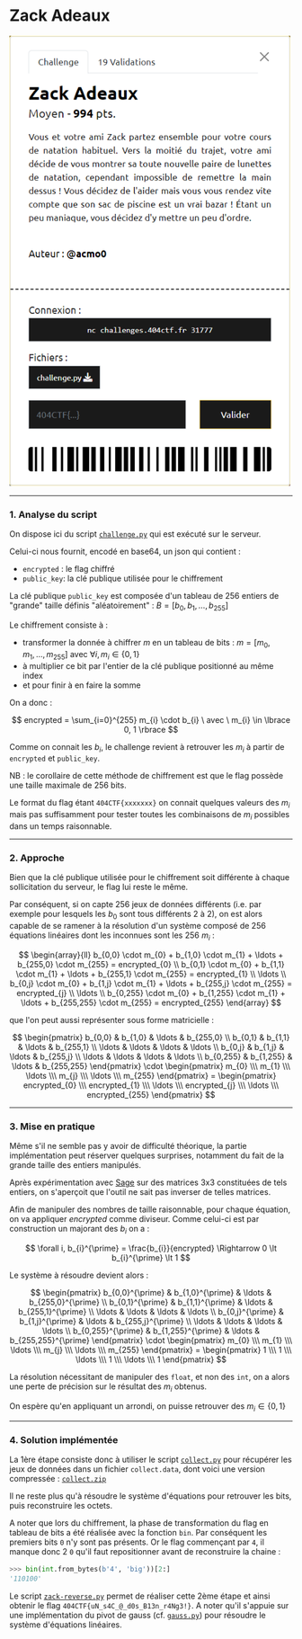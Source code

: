 # Zack Adeaux

<img alt="énoncé du challenge" src="enonce.png" width=500>

----

### 1. Analyse du script

On dispose ici du script [`challenge.py`](./challenge.py) qui est exécuté sur le serveur.

Celui-ci nous fournit, encodé en base64, un json qui contient :
- `encrypted` : le flag chiffré
- `public_key`: la clé publique utilisée pour le chiffrement

La clé publique `public_key` est composée d'un tableau de 256 entiers de "grande" taille définis "aléatoirement" : $B = [b_{0}, b_{1}, \ldots, b_{255}]$

Le chiffrement consiste à :
- transformer la donnée à chiffrer $m$ en un tableau de bits : $m = [m_{0}, m_{1}, \ldots, m_{255}]$ avec $\forall i, m_{i} \in \lbrace 0, 1 \rbrace$
- à multiplier ce bit par l'entier de la clé publique positionné au même index
- et pour finir à en faire la somme

On a donc : 

$$
encrypted = \sum_{i=0}^{255} m_{i} \cdot b_{i}
\ avec \ m_{i} \in \lbrace 0, 1 \rbrace
$$

Comme on connait les $b_{i}$, le challenge revient à retrouver les $m_{i}$ à partir de `encrypted` et `public_key`.

NB : le corollaire de cette méthode de chiffrement est que le flag possède une taille maximale de 256 bits.

Le format du flag étant `404CTF{xxxxxxx}` on connait quelques valeurs des $m_{i}$ mais pas suffisamment pour tester toutes les combinaisons de $m_{i}$ possibles dans un temps raisonnable.

----

### 2. Approche

Bien que la clé publique utilisée pour le chiffrement soit différente à chaque sollicitation du serveur, le flag lui reste le même.

Par conséquent, si on capte 256 jeux de données différents (i.e. par exemple pour lesquels les $b_{0}$ sont tous différents 2 à 2), on est alors capable de se ramener à la résolution d'un système composé de 256 équations linéaires dont les inconnues sont les 256 $m_{i}$ :

$$
\begin{array}{ll}
b_{0,0} \cdot m_{0} + b_{1,0} \cdot m_{1} + \ldots + b_{255,0} \cdot m_{255} = encrypted_{0}
\\
b_{0,1} \cdot m_{0} + b_{1,1} \cdot m_{1} + \ldots + b_{255,1} \cdot m_{255} = encrypted_{1}
\\
\ldots
\\
b_{0,j} \cdot m_{0} + b_{1,j} \cdot m_{1} + \ldots + b_{255,j} \cdot m_{255} = encrypted_{j}
\\
\ldots
\\
b_{0,255} \cdot m_{0} + b_{1,255} \cdot m_{1} + \ldots + b_{255,255} \cdot m_{255} = encrypted_{255}
\end{array}
$$

que l'on peut aussi représenter sous forme matricielle :

$$
\begin{pmatrix}
b_{0,0} & b_{1,0} & \ldots & b_{255,0}
\\
b_{0,1} & b_{1,1} & \ldots & b_{255,1}
\\
\ldots & \ldots & \ldots & \ldots
\\
b_{0,j} & b_{1,j} & \ldots & b_{255,j}
\\
\ldots & \ldots & \ldots & \ldots
\\
b_{0,255} & b_{1,255} & \ldots & b_{255,255}
\end{pmatrix}
\cdot
\begin{pmatrix}
m_{0} \\\ m_{1} \\\ \ldots \\\ m_{j} \\\ \ldots \\\ m_{255}
\end{pmatrix}
= \begin{pmatrix}
encrypted_{0} \\\ encrypted_{1} \\\ \ldots \\\ encrypted_{j} \\\ \ldots \\\ encrypted_{255}
\end{pmatrix}
$$

----

### 3. Mise en pratique

Même s'il ne semble pas y avoir de difficulté théorique, la partie implémentation peut réserver quelques surprises, notamment du fait de la grande taille des entiers manipulés.

Après expérimentation avec [Sage](https://www.sagemath.org/) sur des matrices 3x3 constituées de tels entiers, on s'aperçoit que l'outil ne sait pas inverser de telles matrices.

Afin de manipuler des nombres de taille raisonnable, pour chaque équation, on va appliquer $encrypted$ comme diviseur. Comme celui-ci est par construction un majorant des $b_{i}$ on a :

$$
\forall i, b_{i}^{\prime} = \frac{b_{i}}{encrypted} \Rightarrow 0 \lt b_{i}^{\prime} \lt 1
$$

Le système à résoudre devient alors :

$$
\begin{pmatrix}
b_{0,0}^{\prime} & b_{1,0}^{\prime} & \ldots & b_{255,0}^{\prime}
\\
b_{0,1}^{\prime} & b_{1,1}^{\prime} & \ldots & b_{255,1}^{\prime}
\\
\ldots & \ldots & \ldots & \ldots
\\
b_{0,j}^{\prime} & b_{1,j}^{\prime} & \ldots & b_{255,j}^{\prime}
\\
\ldots & \ldots & \ldots & \ldots
\\
b_{0,255}^{\prime} & b_{1,255}^{\prime} & \ldots & b_{255,255}^{\prime}
\end{pmatrix}
\cdot
\begin{pmatrix}
m_{0} \\\ m_{1} \\\ \ldots \\\ m_{j} \\\ \ldots \\\ m_{255}
\end{pmatrix}
= \begin{pmatrix}
1 \\\ 1 \\\ \ldots \\\ 1 \\\ \ldots \\\ 1
\end{pmatrix}
$$

La résolution nécessitant de manipuler des `float`, et non des `int`, on a alors une perte de précision sur le résultat des $m_{i}$ obtenus.

On espère qu'en appliquant un arrondi, on puisse retrouver des $m_{i} \in \lbrace 0, 1 \rbrace$

----

### 4. Solution implémentée

La 1ère étape consiste donc à utiliser le script [`collect.py`](./collect.py) pour récupérer les jeux de données dans un fichier `collect.data`, dont voici une version compressée : [`collect.zip`](collect.zip)

Il ne reste plus qu'à résoudre le système d'équations pour retrouver les bits, puis reconstruire les octets.

A noter que lors du chiffrement, la phase de transformation du flag en tableau de bits a été réalisée avec la fonction `bin`. Par conséquent les premiers bits `0` n'y sont pas présents. Or le flag commençant par `4`, il manque donc 2 `0` qu'il faut repositionner avant de reconstruire la chaine :

```py
>>> bin(int.from_bytes(b'4', 'big'))[2:]
'110100'
```

Le script [`zack-reverse.py`](./zack-reverse.py) permet de réaliser cette 2ème étape et ainsi obtenir le flag `404CTF{uN_s4C_@_d0s_B13n_r4Ng3!}`. A noter qu'il s'appuie sur une implémentation du pivot de gauss (cf. [`gauss.py`](./gauss.py)) pour résoudre le système d'équations linéaires.
